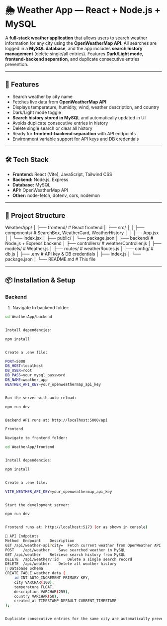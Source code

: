 # 🌦️ Weather App — React + Node.js + MySQL

A **full-stack weather application** that allows users to search weather information for any city using the **OpenWeatherMap API**. All searches are logged in a **MySQL database**, and the app includes **search history management** (delete single/all entries). Features **Dark/Light mode**, **frontend-backend separation**, and duplicate consecutive entries prevention.

---

## 🚀 Features

- Search weather by city name  
- Fetches live data from **OpenWeatherMap API**  
- Displays temperature, humidity, wind, weather description, and country  
- Dark/Light mode toggle  
- **Search history stored in MySQL** and automatically updated in UI  
- Avoids duplicate consecutive entries in history  
- Delete single search or clear all history  
- Ready for **frontend-backend separation** with API endpoints  
- Environment variable support for API keys and DB credentials  

---

## 🛠️ Tech Stack

- **Frontend:** React (Vite), JavaScript, Tailwind CSS  
- **Backend:** Node.js, Express  
- **Database:** MySQL  
- **API:** OpenWeatherMap API  
- **Other:** node-fetch, dotenv, cors, nodemon  

---

## 📂 Project Structure

WeatherApp/
│
├── frontend/ # React frontend
│ ├── src/
│ │ ├── components/ # SearchBox, WeatherCard, WeatherHistory
│ │ ├── App.jsx
│ │ └── index.jsx
│ ├── public/
│ └── package.json
│
├── backend/ # Node.js + Express backend
│ ├── controllers/ # weatherController.js
│ ├── models/ # Weather.js
│ ├── routes/ # weatherRoutes.js
│ ├── config/ # db.js
│ ├── .env # API key & DB credentials
│ ├── index.js
│ └── package.json
│
└── README.md # This file



---

## 📦 Installation & Setup

### Backend

1. Navigate to backend folder:

```bash
cd WeatherApp/backend


Install dependencies:

npm install


Create a .env file:

PORT=5000
DB_HOST=localhost
DB_USER=root
DB_PASS=your_mysql_password
DB_NAME=weather_app
WEATHER_API_KEY=your_openweathermap_api_key


Run the server with auto-reload:

npm run dev


Backend API runs at: http://localhost:5000/api

Frontend

Navigate to frontend folder:

cd WeatherApp/frontend


Install dependencies:

npm install


Create a .env file:

VITE_WEATHER_API_KEY=your_openweathermap_api_key


Start the development server:

npm run dev


Frontend runs at: http://localhost:5173 (or as shown in console)

🔗 API Endpoints
Method	Endpoint	Description
GET	/api/weather-api?city=	Fetch current weather from OpenWeather API
POST	/api/weather	Save searched weather in MySQL
GET	/api/weather	Retrieve search history from MySQL
DELETE	/api/weather/:id	Delete a single search record
DELETE	/api/weather	Delete all weather history
💾 Database Schema
CREATE TABLE weather_data (
    id INT AUTO_INCREMENT PRIMARY KEY,
    city VARCHAR(100),
    temperature FLOAT,
    description VARCHAR(255),
    country VARCHAR(50),
    created_at TIMESTAMP DEFAULT CURRENT_TIMESTAMP
);


Duplicate consecutive entries for the same city are automatically prevented in backend.

